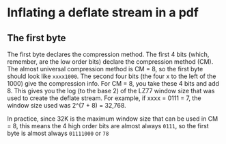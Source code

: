 # Inflating a deflate stream in a pdf

## The first byte

The first byte declares the compression method. The first 4 bits (which, remember, are the low order bits) declare the compression method (CM). The almost universal compression method is CM = 8, so the first byte should look like `xxxx1000`. The second four bits (the four x to the left of the 1000) give the compression info. For CM = 8, you take these 4 bits and add 8. This gives you the log (to the base 2) of the LZ77 window size that was used to create the deflate stream. For example, if xxxx = 0111 = 7, the window size used was 2^(7 + 8) = 32,768.

In practice, since 32K is the maximum window size that can be used in CM = 8, this means the 4 high order bits are almost always `0111`, so the first byte is almost always `01111000` or `78`
